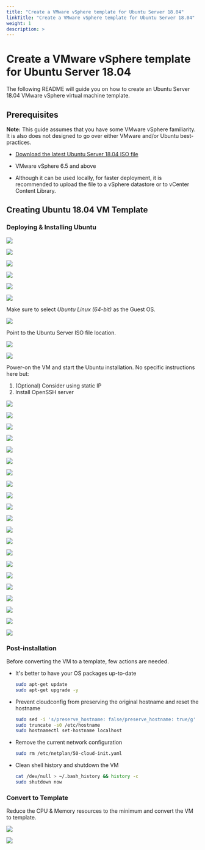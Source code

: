```yaml
---
title: "Create a VMware vSphere template for Ubuntu Server 18.04"
linkTitle: "Create a VMware vSphere template for Ubuntu Server 18.04"
weight: 1
description: >
---
```


# Create a VMware vSphere template for Ubuntu Server 18.04

The following README will guide you on how to create an Ubuntu Server 18.04 VMware vSphere virtual machine template. 

## Prerequisites

**Note:** This guide assumes that you have some VMware vSphere familiarity. It is also does not designed to go over either VMware and/or Ubuntu best-practices. 

* [Download the latest Ubuntu Server 18.04 ISO file](https://releases.ubuntu.com/18.04/)

* VMware vSphere 6.5 and above

* Although it can be used locally, for faster deployment, it is recommended to upload the file to a vSphere datastore or to vCenter Content Library. 

## Creating Ubuntu 18.04 VM Template

### Deploying & Installing Ubuntu

![](./01.png)

![](./02.png)

![](./03.png)

![](./04.png)

![](./05.png)

![](./06.png)

Make sure to select *Ubuntu Linux (64-bit)* as the Guest OS. 

![](./07.png)

Point to the Ubuntu Server ISO file location. 

![](./08.png)

![](./09.png)

Power-on the VM and start the Ubuntu installation. No specific instructions here but:
1. (Optional) Consider using static IP 
2. Install OpenSSH server

![](./10.png)

![](./11.png)

![](./12.png)

![](./13.png)

![](./14.png)

![](./15.png)

![](./16.png)

![](./17.png)

![](./18.png)

![](./19.png)

![](./20.png)

![](./21.png)

![](./22.png)

![](./23.png)

![](./24.png)

![](./25.png)

![](./26.png)

![](./27.png)

![](./28.png)

![](./29.png)

![](./30.png)

### Post-installation 

Before converting the VM to a template, few actions are needed.

* It's better to have your OS packages up-to-date

    ```bash
    sudo apt-get update
    sudo apt-get upgrade -y
    ```

* Prevent cloudconfig from preserving the original hostname and reset the hostname

    ```bash
    sudo sed -i 's/preserve_hostname: false/preserve_hostname: true/g' /etc/cloud/cloud.cfg
    sudo truncate -s0 /etc/hostname
    sudo hostnamectl set-hostname localhost
    ```

* Remove the current network configuration

    ```bash
    sudo rm /etc/netplan/50-cloud-init.yaml
    ```

* Clean shell history and shutdown the VM

    ```bash
    cat /dev/null > ~/.bash_history && history -c
    sudo shutdown now
    ```

### Convert to Template

Reduce the CPU & Memory resources to the minimum and convert the VM to template.

![](./31.png)

![](./32.png)